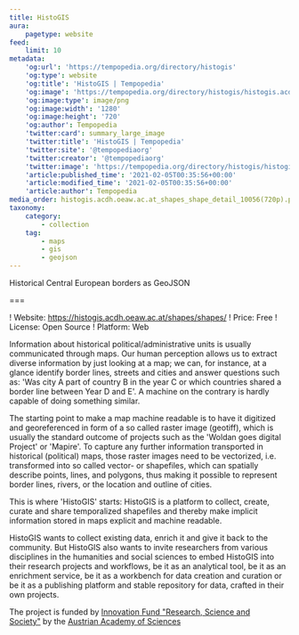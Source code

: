 ```yaml
---
title: HistoGIS
aura:
    pagetype: website
feed:
    limit: 10
metadata:
    'og:url': 'https://tempopedia.org/directory/histogis'
    'og:type': website
    'og:title': 'HistoGIS | Tempopedia'
    'og:image': 'https://tempopedia.org/directory/histogis/histogis.acdh.oeaw.ac.at_shapes_shape_detail_10056(720p).png'
    'og:image:type': image/png
    'og:image:width': '1280'
    'og:image:height': '720'
    'og:author': Tempopedia
    'twitter:card': summary_large_image
    'twitter:title': 'HistoGIS | Tempopedia'
    'twitter:site': '@tempopediaorg'
    'twitter:creator': '@tempopediaorg'
    'twitter:image': 'https://tempopedia.org/directory/histogis/histogis.acdh.oeaw.ac.at_shapes_shape_detail_10056(720p).png'
    'article:published_time': '2021-02-05T00:35:56+00:00'
    'article:modified_time': '2021-02-05T00:35:56+00:00'
    'article:author': Tempopedia
media_order: histogis.acdh.oeaw.ac.at_shapes_shape_detail_10056(720p).png
taxonomy:
    category:
        - collection
    tag:
        - maps
        - gis
        - geojson
---
```


Historical Central European borders as GeoJSON

===

! Website: https://histogis.acdh.oeaw.ac.at/shapes/shapes/
! Price: Free
! License: Open Source
! Platform: Web

Information about historical political/administrative units is usually communicated through maps. Our human perception allows us to extract diverse information by just looking at a map; we can, for instance, at a glance identify border lines, streets and cities and answer questions such as: 'Was city A part of country B in the year C or which countries shared a border line between Year D and E'. A machine on the contrary is hardly capable of doing something similar.

The starting point to make a map machine readable is to have it digitized and georeferenced in form of a so called raster image (geotiff), which is usually the standard outcome of projects such as the 'Woldan goes digital Project' or 'Mapire'. To capture any further information transported in historical (political) maps, those raster images need to be vectorized, i.e. transformed into so called vector- or shapefiles, which can spatially describe points, lines, and polygons, thus making it possible to represent border lines, rivers, or the location and outline of cities.

This is where 'HistoGIS' starts: HistoGIS is a platform to collect, create, curate and share temporalized shapefiles and thereby make implicit information stored in maps explicit and machine readable.

HistoGIS wants to collect existing data, enrich it and give it back to the community. But HistoGIS also wants to invite researchers from various disciplines in the humanities and social sciences to embed HistoGIS into their research projects and workflows, be it as an analytical tool, be it as an enrichment service, be it as a workbench for data creation and curation or be it as a publishing platform and stable repository for data, crafted in their own projects.

The project is funded by [Innovation Fund "Research, Science and Society"](https://www.oeaw.ac.at/en/fellowship-funding/promotional-programmes/innovation-fund-research-science-and-society/) by the [Austrian Academy of Sciences](https://www.oeaw.ac.at/)